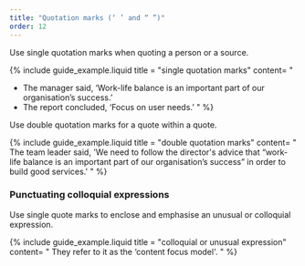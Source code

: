 ```yaml
---
title: "Quotation marks (‘ ’ and “ ”)"
order: 12
---
```


Use single quotation marks when quoting a person or a source.

{% include guide_example.liquid
  title = "single quotation marks"
  content= "
- The manager said, ‘Work-life balance is an important part of our organisation’s success.’
- The report concluded, ‘Focus on user needs.’
"
%}

Use double quotation marks for a quote within a quote.

{% include guide_example.liquid
  title = "double quotation marks"
  content= "
The team leader said, 'We need to follow the director's advice that “work-life balance is an important part of our organisation’s success” in order to build good services.'
"
%}

### Punctuating colloquial expressions

Use single quote marks to enclose and emphasise an unusual or colloquial expression.

{% include guide_example.liquid
  title = "colloquial or unusual expression"
  content= "
They refer to it as the ‘content focus model'.
"
%}

